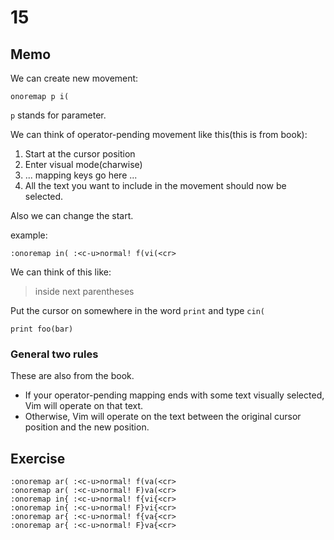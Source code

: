 # 15

## Memo

We can create new movement:
```
onoremap p i(
```

`p` stands for parameter.

We can think of operator-pending movement like this(this is from book):

1. Start at the cursor position
2. Enter visual mode(charwise)
3. ... mapping keys go here ...
4. All the text you want to include in the movement should now be selected.

Also we can change the start.

example:
```
:onoremap in( :<c-u>normal! f(vi(<cr>
```

We can think of this like:

> inside next parentheses

Put the cursor on somewhere in the word `print` and type `cin(`

```
print foo(bar)
```

### General two rules

These are also from the book.

- If your operator-pending mapping ends with some text visually selected, Vim will operate on that text.
- Otherwise, Vim will operate on the text between the original cursor position and the new position.

## Exercise
```
:onoremap ar( :<c-u>normal! f(va(<cr>
:onoremap ar( :<c-u>normal! F)va(<cr>
:onoremap in{ :<c-u>normal! f{vi{<cr>
:onoremap in{ :<c-u>normal! F}vi{<cr>
:onoremap ar{ :<c-u>normal! f{va{<cr>
:onoremap ar{ :<c-u>normal! F}va{<cr>
```

